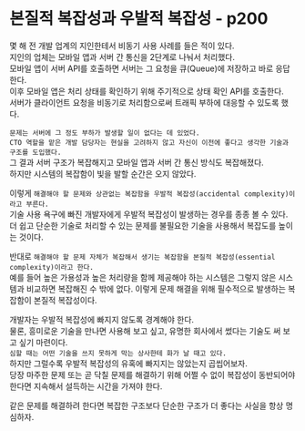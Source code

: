 # 본질적 복잡성과 우발적 복잡성 - p200

몇 해 전 개발 업계의 지인한테서 비동기 사용 사례를 들은 적이 있다.  
지인의 업체는 모바일 앱과 서버 간 통신을 2단계로 나눠서 처리했다.  
모바일 앱이 서버 API를 호출하면 서버는 그 요청을 큐(Queue)에 저장하고 바로 응답한다.  
이후 모바일 앱은 처리 상태를 확인하기 위해 주기적으로 상태 확인 API를 호출한다.  
서버가 클라이언트 요청을 비동기로 처리함으로써 트래픽 부하에 대응할 수 있도록 했다.

`문제는 서버에 그 정도 부하가 발생할 일이 없다는 데 있었다.`  
`CTO 역할을 맡은 개발 담당자는 현실을 고려하지 않고 자신이 이전에 좋다고 생각한 기술과 구조를 도입했다.`  
그 결과 서버 구조가 복잡해지고 모바일 앱과 서버 간 통신 방식도 복잡해졌다.  
하지만 시스템의 복잡함이 빛을 발할 순간은 오지 않았다.

이렇게 `해결해야 할 문제와 상관없는 복잡함을 우발적 복잡성(accidental complexity)이라고 부른다.`  
기술 사용 욕구에 빠진 개발자에게 우발적 복잡성이 발생하는 경우를 종종 볼 수 있다.  
더 쉽고 단순한 기술로 처리할 수 있는 문제를 불필요한 기술을 사용해서 복잡도를 높이는 것이다.

반대로 `해결해야 할 문제 자체가 복잡해서 생기는 복잡함을 본질적 복잡성(essential complexity)이라고 한다.`  
예를 들어 높은 가용성과 높은 처리량을 함께 제공해야 하는 시스템은 그렇지 않은 시스템과 비교하면 복잡해진 수 밖에 없다. 이렇게 문제 해결을 위해 필수적으로 발생하는 복잡함이 본질적 복잡성이다.

개발자는 우발적 복잡성에 빠지지 않도록 경계해야 한다.  
물론, 흥미로운 기술을 만나면 사용해 보고 싶고, 유명한 회사에서 썼다는 기술도 써 보고 싶기 마련이다.  
`심할 때는 어떤 기술을 쓰지 못하게 막는 상사한테 화가 날 때고 있다.`  
하지만 그럴수록 우발적 복잡성의 유혹에 빠지지는 않았는지 곱씹어보자.  
당장 마주한 문제 또는 곧 닥칠 문제를 해결하기 위해 어쩔 수 없이 복잡성이 동반되어야 한다면 지속해서 설득하는 시간을 가져야 한다.

같은 문제를 해결하려 한다면 복잡한 구조보다 단순한 구조가 더 좋다는 사실을 항상 명심하자.
